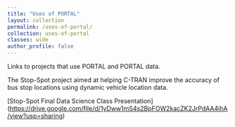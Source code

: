 ```yaml
---
title: "Uses of PORTAL"
layout: collection
permalink: /uses-of-portal/
collection: uses-of-portal
classes: wide
author_profile: false
---
```


Links to projects that use PORTAL and PORTAL data.

The Stop-Spot project aimed at helping C-TRAN improve the accuracy of bus stop locations using dynamic vehicle location data.

[Stop-Spot Final Data Science Class Presentation] (https://drive.google.com/file/d/1yDww1mS4s2BpFOW2kacZK2JrPdAA4ihA/view?usp=sharing)
